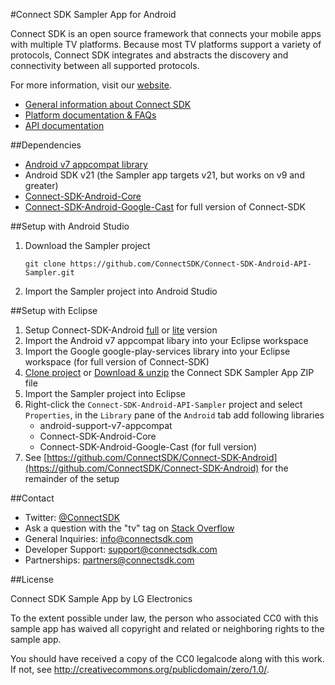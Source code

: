 #Connect SDK Sampler App for Android

Connect SDK is an open source framework that connects your mobile apps with multiple TV platforms. Because most TV platforms support a variety of protocols, Connect SDK integrates and abstracts the discovery and connectivity between all supported protocols.

For more information, visit our [website](http://www.connectsdk.com/).

* [General information about Connect SDK](http://www.connectsdk.com/discover/)
* [Platform documentation & FAQs](http://www.connectsdk.com/docs/android/)
* [API documentation](http://www.connectsdk.com/apis/android/)

##Dependencies
- [Android v7 appcompat library](http://developer.android.com/tools/support-library/features.html#v7-appcompat)
- Android SDK v21 (the Sampler app targets v21, but works on v9 and greater)
- [Connect-SDK-Android-Core](https://github.com/ConnectSDK/Connect-SDK-Android-Core)
- [Connect-SDK-Android-Google-Cast](https://github.com/ConnectSDK/Connect-SDK-Android-Google-Cast) for full version of Connect-SDK

##Setup with Android Studio
1. Download the Sampler project
    ```
    git clone https://github.com/ConnectSDK/Connect-SDK-Android-API-Sampler.git
    ```
2. Import the Sampler project into Android Studio

##Setup with Eclipse
1. Setup Connect-SDK-Android [full](https://github.com/ConnectSDK/Connect-SDK-Android) or [lite](https://github.com/ConnectSDK/Connect-SDK-Android-Lite) version
2. Import the Android v7 appcompat libary into your Eclipse workspace
3. Import the Google google-play-services library into your Eclipse workspace (for full version of Connect-SDK)
4. [Clone project](https://github.com/ConnectSDK/Connect-SDK-Android-API-Sampler) or [Download & unzip](https://github.com/ConnectSDK/Connect-SDK-Android-API-Sampler/archive/master.zip) the Connect SDK Sampler App ZIP file
5. Import the Sampler project into Eclipse
6. Right-click the `Connect-SDK-Android-API-Sampler` project and select `Properties`, in the `Library` pane of the `Android` tab add following libraries
   - android-support-v7-appcompat
   - Connect-SDK-Android-Core
   - Connect-SDK-Android-Google-Cast (for full version)
8. See [https://github.com/ConnectSDK/Connect-SDK-Android](https://github.com/ConnectSDK/Connect-SDK-Android) for the remainder of the setup

##Contact
* Twitter: [@ConnectSDK](https://www.twitter.com/ConnectSDK)
* Ask a question with the "tv" tag on [Stack Overflow](http://stackoverflow.com/tags/tv)
* General Inquiries: info@connectsdk.com
* Developer Support: support@connectsdk.com
* Partnerships: partners@connectsdk.com

##License

Connect SDK Sample App by LG Electronics

To the extent possible under law, the person who associated CC0 with
this sample app has waived all copyright and related or neighboring rights
to the sample app.

You should have received a copy of the CC0 legalcode along with this
work. If not, see http://creativecommons.org/publicdomain/zero/1.0/.